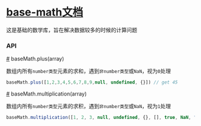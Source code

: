 # [base-math文档](http://git.dtwave-inc.com/cailong.lcl/base-math/blob/master/doc/api.md)

这是基础的数学库，旨在解决数据较多的时候的计算问题

### API

<a name="plus" href="#plus">#<a/> baseMath.plus(array)

数组内所有`number类型`元素的求和，遇到`非number类型`或`NaN`，视为`0`处理

```js
baseMath.plus([1,2,3,4,5,6,7,8,9,null, undefined, {}]) // get 45

```

<a name="plus" href="#plus">#<a/> baseMath.multiplication(array)

数组内所有`number类型`元素的求积，遇到`非number类型`或`NaN`，视为`1`处理

```js
baseMath.multiplication([1, 2, 3, null, undefined, {}, [], true, NaN, "1", "a11"])) // get 6
```